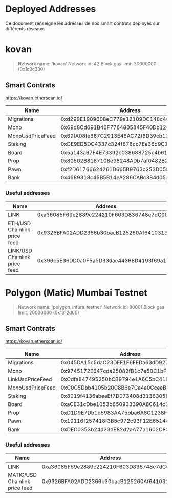 # Deployed Addresses

Ce document renseigne les adresses de nos smart contrats déployés sur différents réseaux.

# kovan

> Network name:    'kovan'
> Network id:      42
> Block gas limit: 30000000 (0x1c9c380)

## Smart Contrats
https://kovan.etherscan.io/

| Name             | Address                               | gas used |
|------------------|--------------------------------------------|----------|
| Migrations       | 0xd299E1909608eC779a12109DC148c406e20AEa7E | 250154   |
| Mono             | 0x69d8Cd691B46F7764805845F40Db12ea8e887E56 | 2788158  |
| MonoUsdPriceFeed | 0x69fA08fe867C2913E48AC72f6D39cb1181853300 | 753495 |
| Staking          | 0xDE9ED5DC4337c324f876cc7Ee36d9C1F56349518 | 2699359 |
| Board            | 0x5a143a67F4E73392c038688725c4b61E2B34d417 | 3685410 |
| Prop             | 0x80502B8187108e98248ADb7af0482B235B4AfED1 | 5021442 |
| Pawn             | 0xf2D61766624261D665B9763c253D05944351eD22 | 3973323 |
| Bank             | 0x4689318c45B5B14eA286CABc384d054ad2D9BA00 | 4702855 |

### Useful addresses
| Name                          | Address                                         |
|-------------------------------|--------------------------------------------------|
| LINK                          |  0xa36085F69e2889c224210F603D836748e7dC0088      |
| ETH/USD Chainlink price feed  |  0x9326BFA02ADD2366b30bacB125260Af641031331      |
| LINK/USD Chainlink price feed |  0x396c5E36DD0a0F5a5D33dae44368D4193f69a1F0      |


# Polygon (Matic) Mumbai Testnet

> Network name:    'polygon_infura_testnet'
> Network id:      80001
> Block gas limit: 20000000 (0x1312d00)

## Smart Contrats
https://kovan.etherscan.io/

| Name             | Address                               | gas used |
|------------------|--------------------------------------------|----------|
| Migrations       | 0x045DA15c5daC23DEF1F6FEDa63dD92766a4c3eC0 | 250154   |
| Mono             | 0x9745172E647cda25082fB1c7e50C1bF5D0869E23 | 2788158  |
| LinkUsdPriceFeed | 0xCdfa847495250bCB9794e1A6C5bC41D93413e4c5 | 753615 |
| MonoUsdPriceFeed | 0xC0C5Dbb4105b20C8B6e7Ca4a0CceeB81cA2EEe0C | 753495 |
| Staking          | 0x8019f4136abeeEf7D073408d3138305EEbf8f4f2 | 2699359 |
| Board            | 0xaCE31cDbe1053b850933390A80614c77472cB8B8 | 3685410 |
| Prop             | 0xD1D9E7Db1b5983AA75bba6A8C1238FFa7CC7cc40 | 5021442 |
| Pawn             | 0x19116f257418f3B5c972c93F12E65144b96F179b | 3973323 |
| Bank             | 0xDEC0353b24d23dE82d2aA77a1602C85B917b4786 | 4702855 |

### Useful addresses
| Name                           | Address                                         |
|--------------------------------|--------------------------------------------------|
| LINK                           |  0xa36085F69e2889c224210F603D836748e7dC0088      |
| MATIC/USD Chainlink price feed |  0x9326BFA02ADD2366b30bacB125260Af641031331      |

